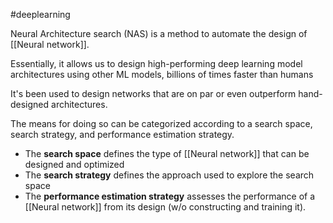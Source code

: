 #deeplearning 

Neural Architecture search (NAS) is a method to automate the design of [[Neural network]].

Essentially, it allows us to design high-performing deep learning model architectures using other ML models, billions of times faster than humans

It's been used to design networks that are on par or even outperform hand-designed architectures. 

The means for doing so can be categorized according to a search space, search strategy, and performance estimation strategy.

- The **search space** defines the type of [[Neural network]] that can be designed and optimized
- The **search strategy** defines the approach used to explore the search space
- The **performance estimation strategy** assesses the performance of a [[Neural network]] from its design (w/o constructing and training it).
